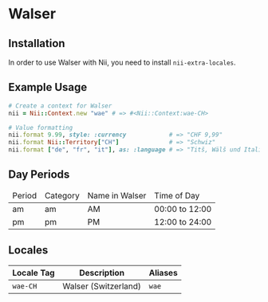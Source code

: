 <!-- This file has been generated. Source: src/docs/languages/_template.md.erb -->

# Walser

## Installation

In order to use Walser with Nii, you need to install `nii-extra-locales`.

## Example Usage

``` ruby
# Create a context for Walser
nii = Nii::Context.new "wae" # => #<Nii::Context:wae-CH>

# Value formatting
nii.format 9.99, style: :currency            # => "CHF 9,99"
nii.format Nii::Territory["CH"]              # => "Schwiz"
nii.format ["de", "fr", "it"], as: :language # => "Titš, Wälš und Italieniš"
```

## Day Periods


<table>
  <thead>
    <tr>
      <td>Period</td>
      <td>Category</td>
      <td>Name in Walser</td>
      <td>Time of Day</td>
    </tr>
  </thead>
  <tbody>
    <tr>
      <td>am</td>
      <td>am</td>
      <td>AM</td>
      <td>00:00 to 12:00</td>
    </tr>
    <tr>
      <td>pm</td>
      <td>pm</td>
      <td>PM</td>
      <td>12:00 to 24:00</td>
    </tr>
  </tbody>
</table>



## Locales

<table>
  <thead>
    <tr>
      <th>Locale Tag</th>
      <th>Description</th>
      <th>Aliases</th>
    </tr>
  </thead>
  <tbody>
    <tr>
      <td><code>wae-CH</code></td>
      <td>Walser (Switzerland)</td>
      <td><code>wae</code></td>
    </tr>
  </tbody>
</table>

